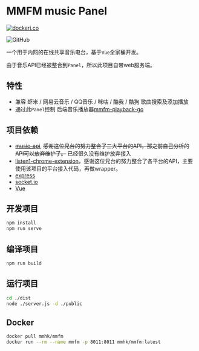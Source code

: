 # MMFM music Panel

[![dockeri.co](https://dockeri.co/image/mmhk/mmfm)](https://hub.docker.com/r/mmhk/mmfm)

![GitHub](https://img.shields.io/github/license/mmhk/mmfm)

一个用于内网的在线共享音乐电台，基于`Vue`全家桶开发。

由于音乐API已经被整合到`Panel`，所以此项目自带web服务端。

## 特性
- 兼容 ~~虾米~~ / 网易云音乐 / QQ音乐 / 咪咕 / 酷我 / 酷狗 歌曲搜索及添加播放
- 通过此`Panel`控制 后端音乐播放器[mmfm-playback-go](https://github.com/MMHK/mmfm-playback-go)

## 项目依赖
- [~~music-api~~](https://github.com/sunzongzheng/musicApi), ~~感谢这位兄台的努力整合了三大平台的API，那之前自己分析的API可以放弃维护了。~~ 已经很久没有维护放弃接入
- [listen1-chrome-extension](https://github.com/listen1/listen1_chrome_extension)，感谢这位兄台的努力整合了各平台的API，主要使用该项目的平台接入代码，再做wrapper。
- [express](https://expressjs.com/)
- [socket.io](https://socket.io/)
- [Vue](https://vuejs.org)


## 开发项目
```bash
npm install
npm run serve
```

## 编译项目
```bash
npm run build
```

## 运行项目
```bash
cd ./dist
node ./server.js -d ./public
```

## Docker 
```bash
docker pull mmhk/mmfm
docker run --rm --name mmfm -p 8011:8011 mmhk/mmfm:latest
```
